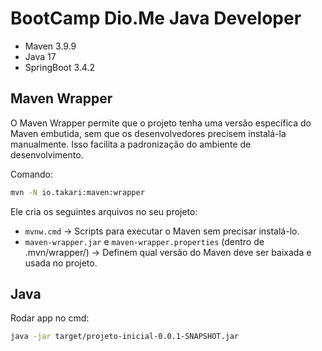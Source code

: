 # BootCamp Dio.Me Java Developer
 
- Maven 3.9.9
- Java 17
- SpringBoot 3.4.2

## Maven Wrapper
O Maven Wrapper permite que o projeto tenha uma versão específica do Maven embutida, sem que os desenvolvedores precisem instalá-la manualmente. Isso facilita a padronização do ambiente de desenvolvimento.

Comando: 
``` sh
mvn -N io.takari:maven:wrapper
```

Ele cria os seguintes arquivos no seu projeto:

- `mvnw.cmd` → Scripts para executar o Maven sem precisar instalá-lo.
- `maven-wrapper.jar` e `maven-wrapper.properties` (dentro de .mvn/wrapper/) → Definem qual versão do Maven deve ser baixada e usada no projeto.   

## Java

Rodar app no cmd:
``` sh
java -jar target/projeto-inicial-0.0.1-SNAPSHOT.jar
```